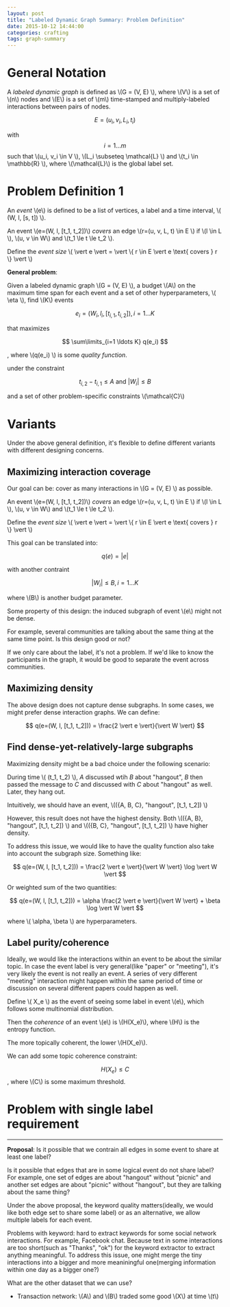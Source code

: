 ```yaml
---
layout: post
title: "Labeled Dynamic Graph Summary: Problem Definition"
date: 2015-10-12 14:44:00
categories: crafting
tags: graph-summary
---
```



# General Notation

A *labeled dynamic graph* is defined as \\(G = (V, E) \\), where \\(V\\) is a set of \\(n\\) nodes and \\(E\\) is a set of \\(m\\) time-stamped and multiply-labeled interactions between pairs of nodes.

$$ E = {(u_i, v_i, L_i, t_i)} $$

with $$ i = 1 \ldots m $$ such that \\(u_i, v_i \in V \\), \\(L_i \subseteq \mathcal{L} \\) and \\(t_i \in \mathbb{R} \\), where \\(\mathcal{L}\\) is the global label set.

# Problem Definition 1

An *event* \\(e\\) is defined to be a list of vertices, a label and a time interval, \\( (W, l, [s, t]) \\).

An event \\(e=(W, l, [t_1, t_2])\\) *covers* an edge \\(r=(u, v, L, t) \in E \\) if \\(l \in L \\),  \\(u, v \in W\\) and \\(t_1 \le t \le t_2 \\).

Define the *event size* \\( \vert e \vert = \vert \\{  r \in E \vert e \text{ covers } r \\} \vert \\)

**General problem**:

Given a labeled dynamic graph \\(G = (V, E) \\), a budget \\(A\\) on the maximum time span for each event and a set of other hyperparameters, \\( \eta \\), find \\(K\\) events

$$ e_i = (W_i, l_i, [t_{i,1}, t_{i,2}]), i=1 \ldots K $$

that maximizes

$$ \sum\limits_{i=1 \ldots K} q(e_i) $$

, where \\(q(e_i)  \\) is some *quality function*.

under the constraint

$$ t_{i,2} - t_{i,1} \le A \text{ and } \vert W_i \vert \le B $$

and a set of other problem-specific constraints \\(\mathcal{C}\\)


# Variants

Under the above general definition, it's flexible to define different variants with different designing concerns.


## Maximizing interaction coverage

Our goal can be: cover as many interactions in \\(G = (V, E) \\) as possible. 

An event \\(e=(W, l, [t_1, t_2])\\) *covers* an edge \\(r=(u, v, L, t) \in E \\) if \\(l \in L \\),  \\(u, v \in W\\) and \\(t_1 \le t \le t_2 \\).

Define the *event size* \\( \vert e \vert = \vert \\{  r \in E \vert e \text{ covers } r \\} \vert \\)

This goal can be translated into:

$$ q(e) = \vert e \vert $$

with another contraint

$$ \vert W_i \vert \le B, i = 1 \ldots K $$

where \\(B\\) is another budget parameter.

Some property of this design: the induced subgraph of event \\(e\\) might not be dense.

For example, several communities are talking about the same thing at the same time point. Is this design good or not?

If we only care about the label, it's not a problem. If we'd like to know the participants in the graph, it would be good to separate the event across communities.


## Maximizing density

The above design does not capture dense subgraphs. In some cases, we might prefer dense interaction graphs. We can define:

$$ q(e=(W, l, [t_1, t_2])) = \frac{2 \vert e \vert}{\vert W \vert} $$

## Find dense-yet-relatively-large subgraphs

Maximizing density might be a bad choice under the following scenario:

During time \\( (t_1, t_2) \\), *A* discussed wtih *B* about "hangout", *B* then passed the message to *C* and discussed with *C* about "hangout" as well. Later, they hang out.

Intuitively, we should have an event, \\(({A, B, C}, "hangout", [t_1, t_2]) \\)

However, this result does not have the highest density. Both \\(({A, B}, "hangout", [t_1, t_2]) \\) and \\(({B, C}, "hangout", [t_1, t_2]) \\) have higher density.

To address this issue, we would like to have the quality function also take into account the subgraph size. Something like:

$$ q(e=(W, l, [t_1, t_2])) = \frac{2 \vert e \vert}{\vert W \vert} \log \vert W \vert $$

Or weighted sum of the two quantities:

$$ q(e=(W, l, [t_1, t_2])) = \alpha \frac{2 \vert e \vert}{\vert W \vert} + \beta \log \vert W \vert $$

where \\( \alpha, \beta \\) are hyperparameters.

## Label purity/coherence

Ideally, we would like the interactions within an event to be about the similar topic. In case the event label is very general(like "paper" or "meeting"), it's very likely the event is not really an event. A series of very different "meeting" interaction might happen within the same period of time or discussion on several different papers could happen as well.

Define \\( X_e \\) as the event of seeing some label in event \\(e\\), which follows some multinomial distribution.

Then the *coherence* of an event \\(e\\) is \\(H(X_e)\\), where \\(H\\) is the entropy function.

The more topically coherent, the lower \\(H(X_e)\\).

We can add some topic coherence constraint:

$$ H(X_e)  \le C $$, where \\(C\\) is some maximum threshold.

# Problem with single label requirement



----------------------


**Proposal**: Is it possible that we contrain all edges in some event to share at least one label?

Is it possible that edges that are in some logical event do not share label? For example, one set of edges are about "hangout" without "picnic" and another set edges are about "picnic" without "hangout", but they are talking about the same thing? 

Under the above proposal, the keyword quality matters(ideally, we would like both edge set to share some label) or as an alternative, we allow multiple labels for each event. 

Problems with keyword: hard to extract keywords for some social network interactions. For example, Facebook chat. Because text in some interactions are too short(such as "Thanks", "ok") for the keyword extractor to extract anything meaningful. To address this issue, one might merge the tiny interactions into a bigger and more meaniningful one(merging information within one day as a bigger one?)




What are the other dataset that we can use?

- Transaction network: \\(A\\) and \\(B\\) traded some good \\(X\\) at time \\(t\\)
